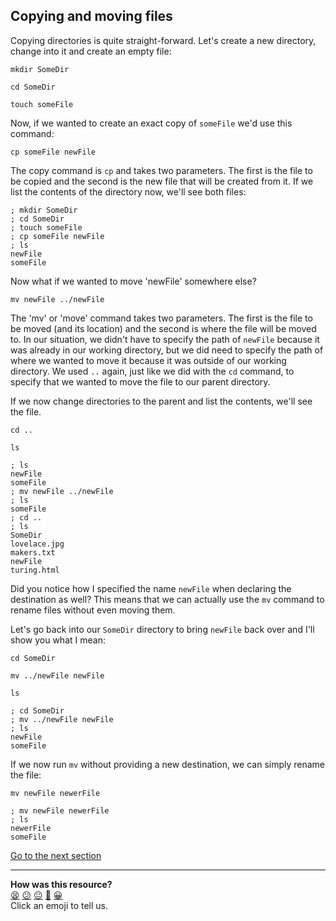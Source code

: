 ## Copying and moving files
Copying directories is quite straight-forward. Let's create a new directory, change into it and create an empty file:

`mkdir SomeDir`

`cd SomeDir`

`touch someFile`

Now, if we wanted to create an exact copy of `someFile` we'd use this command:

`cp someFile newFile`

The copy command is `cp` and takes two parameters. The first is the file to be copied and the second is the new file that will be created from it. If we list the contents of the directory now, we'll see both files:

```shell
; mkdir SomeDir
; cd SomeDir
; touch someFile
; cp someFile newFile
; ls
newFile
someFile

```

Now what if we wanted to move 'newFile' somewhere else?

`mv newFile ../newFile`

The 'mv' or 'move' command takes two parameters. The first is the file to be moved (and its location) and the second is where the file will be moved to. In our situation, we didn't have to specify the path of `newFile` because it was already in our working directory, but we did need to specify the path of where we wanted to move it because it was outside of our working directory. We used `..` again, just like we did with the `cd` command, to specify that we wanted to move the file to our parent directory.

If we now change directories to the parent and list the contents, we'll see the file.

`cd ..`

`ls`

```shell
; ls
newFile
someFile
; mv newFile ../newFile
; ls
someFile
; cd ..
; ls
SomeDir
lovelace.jpg
makers.txt
newFile
turing.html

```

Did you notice how I specified the name `newFile` when declaring the destination as well? This means that we can actually use the `mv` command to rename files without even moving them.

Let's go back into our `SomeDir` directory to bring `newFile` back over and I'll show you what I mean:

`cd SomeDir`

`mv ../newFile newFile`

`ls`

```shell
; cd SomeDir
; mv ../newFile newFile
; ls
newFile
someFile

```

If we now run `mv` without providing a new destination, we can simply rename the file:

`mv newFile newerFile`

```shell
; mv newFile newerFile
; ls
newerFile
someFile

```

[Go to the next section](./11_viewing_files.ed.md)


<!-- BEGIN GENERATED SECTION DO NOT EDIT -->

---

**How was this resource?**  
[😫](https://airtable.com/shrUJ3t7KLMqVRFKR?prefill_Repository=makersacademy/course&prefill_File=foundations/command_line/10_copying_and_moving_files.md&prefill_Sentiment=😫) [😕](https://airtable.com/shrUJ3t7KLMqVRFKR?prefill_Repository=makersacademy/course&prefill_File=foundations/command_line/10_copying_and_moving_files.md&prefill_Sentiment=😕) [😐](https://airtable.com/shrUJ3t7KLMqVRFKR?prefill_Repository=makersacademy/course&prefill_File=foundations/command_line/10_copying_and_moving_files.md&prefill_Sentiment=😐) [🙂](https://airtable.com/shrUJ3t7KLMqVRFKR?prefill_Repository=makersacademy/course&prefill_File=foundations/command_line/10_copying_and_moving_files.md&prefill_Sentiment=🙂) [😀](https://airtable.com/shrUJ3t7KLMqVRFKR?prefill_Repository=makersacademy/course&prefill_File=foundations/command_line/10_copying_and_moving_files.md&prefill_Sentiment=😀)  
Click an emoji to tell us.

<!-- END GENERATED SECTION DO NOT EDIT -->
